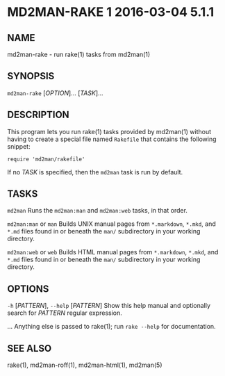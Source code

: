 # MD2MAN-RAKE 1                   2016-03-04                            5.1.1

## NAME

md2man-rake - run rake(1) tasks from md2man(1)

## SYNOPSIS

`md2man-rake` [*OPTION*]... [*TASK*]...

## DESCRIPTION

This program lets you run rake(1) tasks provided by md2man(1) without having
to create a special file named `Rakefile` that contains the following snippet:

    require 'md2man/rakefile'

If no *TASK* is specified, then the `md2man` task is run by default.

## TASKS

`md2man`
  Runs the `md2man:man` and `md2man:web` tasks, in that order.

`md2man:man` or `man`
  Builds UNIX manual pages from `*.markdown`, `*.mkd`, and `*.md` files
  found in or beneath the `man/` subdirectory in your working directory.

`md2man:web` or `web`
  Builds HTML manual pages from `*.markdown`, `*.mkd`, and `*.md` files
  found in or beneath the `man/` subdirectory in your working directory.

## OPTIONS

`-h` [*PATTERN*], `--help` [*PATTERN*]
  Show this help manual and optionally search for *PATTERN* regular expression.

...
  Anything else is passed to rake(1); run `rake --help` for documentation.

## SEE ALSO

rake(1), md2man-roff(1), md2man-html(1), md2man(5)
